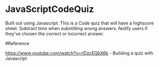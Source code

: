 # JavaScriptCodeQuiz
Built out using Javascript.  This is a Code quiz that will have a highscore sheet.  Subtract time when submitting wrong answers.  Notify users if they've chosen the correct or incorrect answer.



#Reference

https://www.youtube.com/watch?v=riDzcEQbX6k - Building a quiz with Javascript
